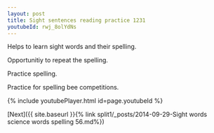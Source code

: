 ```yaml
---
layout: post
title: Sight sentences reading practice 1231
youtubeId: rwj_8olYdNs
---
```

 
 
Helps to learn sight words and their spelling.

Opportunitiy to repeat the spelling. 

Practice spelling. 
 
Practice for spelling bee competitions. 
 
{% include youtubePlayer.html id=page.youtubeId %}
 
 

[Next]({{ site.baseurl }}{% link  split1/_posts/2014-09-29-Sight words science words spelling 56.md%})
 
